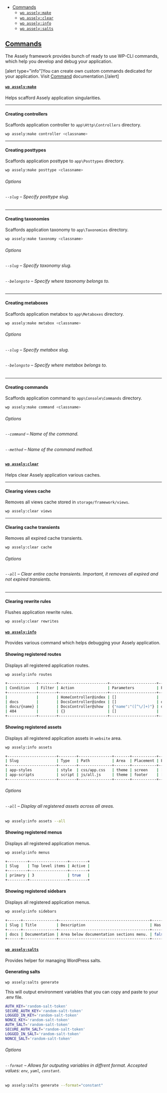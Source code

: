 - [Commands](#Commands)
    + [`wp assely:make`](#make-command)
    + [`wp assely:clear`](#clear-command)
    + [`wp assely:info`](#info-command)
    + [`wp assely:salts`](#salts-command)

<a name="commands"></a>
## [Commands](#commands)

The Assely framework provides bunch of ready to use WP-CLI commands, which help you develop and debug your application.

[alert type="info"]You can create own custom commands dedicated for your application. Visit [Command](docs/command) documentation.[/alert]

<a name="make-command"></a>
#### [`wp assely:make`](#make-command)

Helps scafford Assely application singularities.

<hr>

#### Creating controllers

Scaffords application controller to `app\Http\Controllers` directory.

```bash
wp assely:make controller <classname>
```

<hr>

#### Creating posttypes

Scaffords application posttype to `app\Posttypes` directory.

```bash
wp assely:make posttype <classname>
```

###### Options

###### `--slug` – Specify posttype slug.

<hr>

#### Creating taxonomies

Scaffords application taxonomy to `app\Taxonomies` directory.

```bash
wp assely:make taxonomy <classname>
```

###### Options

###### `--slug` – Specify taxonomy slug.
###### `--belongsto` – Specify where taxonomy belongs to.

<hr>

#### Creating metaboxes

Scaffords application metabox to `app\Metaboxes` directory.

```bash
wp assely:make metabox <classname>
```

###### Options

###### `--slug` – Specify metabox slug.
###### `--belongsto` – Specify where metabox belongs to.

<hr>

#### Creating commands

Scaffords application command to `app\Console\Commands` directory.

```bash
wp assely:make command <classname>
```

###### Options

###### `--command` – Name of the command.
###### `--method` – Name of the command method.


<a name="clear-command"></a>
#### [`wp assely:clear`](#clear-command)

Helps clear Assely application various caches.

<hr>

#### Clearing views cache

Removes all views cache stored in `storage/framework/views`.

```bash
wp assely:clear views
```

<hr>

#### Clearing cache transients

Removes all expired cache transients.

```bash
wp assely:clear cache
```

###### Options

###### `--all` – Clear entire cache transients. Important, it removes all expired and not expired transients.

<hr>

#### Clearing rewrite rules

Flushes application rewrite rules.

```bash
wp assely:clear rewrites
```

<a name="info-command"></a>
#### [`wp assely:info`](#info-command)

Provides various command which helps debugging your Assely application.

#### Showing registered routes

Displays all registered application routes.

```bash
wp assely:info routes

+-------------+--------+----------------------+---------------------+--------------+-------------------------------------------+
| Condition   | Filter | Action               | Parameters          | Pattern      | Guid                                      |
+-------------+--------+----------------------+---------------------+--------------+-------------------------------------------+
|             |        | HomeController@index | []                  |              | index.php?                                |
| docs        |        | DocsController@index | []                  | docs         | index.php?post_type=docs                  |
| docs/{name} |        | DocsController@show  | {"name":"([^\/]+)"} | docs/([^/]+) | index.php?post_type=docs&name=$matches[1] |
| 404         |        | {}                   | []                  |              |                                           |
+-------------+--------+----------------------+---------------------+--------------+-------------------------------------------+
```

#### Showing registered assets

Displays all registered application assets in `website` area.

```bash
wp assely:info assets

+----------------------+--------+---------------+-------+-----------+-----------+---------+
| Slug                 | Type   | Path          | Area  | Placement | Execution | Version |
+----------------------+--------+---------------+-------+-----------+-----------+---------+
| app-styles           | style  | css/app.css   | theme | screen    | []        |         |
| app-scripts          | script | js/all.js     | theme | footer    | []        |         |
+----------------------+--------+---------------+-------+-----------+-----------+---------+
```

###### Options

###### `--all` – Display all registered assets across all areas.

```bash
wp assely:info assets --all
```

#### Showing registered menus

Displays all registered application menus.

```bash
wp assely:info menus

+---------+-----------------+--------+
| Slug    | Top level items | Active |
+---------+-----------------+--------+
| primary | 3               | true   |
+---------+-----------------+--------+
```

#### Showing registered sidebars

Displays all registered application menus.

```bash
wp assely:info sidebars

+------+---------------+-----------------------------------------+-------------+
| Slug | Title         | Description                             | Has widgets |
+------+---------------+-----------------------------------------+-------------+
| docs | Documentation | Area below documentation sections menu. | false       |
+------+---------------+-----------------------------------------+-------------+
```

<a name="salts-command"></a>
#### [`wp assely:salts`](#salts-command)

Provides helper for managing WordPress salts.

#### Generating salts

```bash
wp assely:salts generate
```

This will output environment variables that you can copy and paste to your .env file.

```bash
AUTH_KEY='random-salt-token'
SECURE_AUTH_KEY='random-salt-token'
LOGGED_IN_KEY='random-salt-token'
NONCE_KEY='random-salt-token'
AUTH_SALT='random-salt-token'
SECURE_AUTH_SALT='random-salt-token'
LOGGED_IN_SALT='random-salt-token'
NONCE_SALT='random-salt-token'
```

###### Options

###### `--format` – Allows for outputing variables in diffrent format. Accepted values: `env`, `yaml`, `constant`.

```bash
wp assely:salts generate --format="constant"
```
